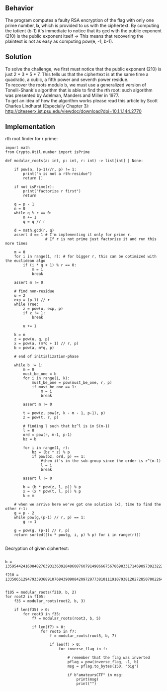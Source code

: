 ## Behavior

The program computes a faulty RSA encryption of the flag with only one prime number, <b>b</b>, which is provided to us with the ciphertext. By computing the totient (b-1) it's immediate to notice that its gcd with the public exponent (210) is the public exponent itself -> This means that recovering the plaintext is not as easy as computing pow(e, -1, b-1).

## Solution

To solve the challenge, we first must notice that the public exponent (210) is just 2 * 3 * 5 * 7. This tells us that the ciphertext is at the same time a quadratic, a cubic, a fifth power and seventh power residue. <br>To recover the roots modulo b, we must use a generalized version of Tonelli-Shank's algorithm that is able to find the rth root: such algorithm was presented by Adelman, Manders and Miller in 1977. <br>To get an idea of how the algorithm works please read this article by Scott Charles Lindhurst (Especially Chapter 3):<br> http://citeseerx.ist.psu.edu/viewdoc/download?doi=10.1.1.144.2770 <br>
## Implementation

rth root finder for r prime: 

```
import math
from Crypto.Util.number import isPrime

def modular_roots(a: int, p: int, r: int) -> list[int] | None:
	
	if pow(a, (p-1)//r, p) != 1:
		print("n is not a rth-residue")
		return []
	
	if not isPrime(r):
		print("factorize r first")
		return
	
	q = p - 1
	n = 0
	while q % r == 0:
		n += 1
		q = q // r
	
	d = math.gcd(r, q)
	assert d == 1 # I'm implementing it only for prime r.
				  # If r is not prime just factorize it and run this more times
	
	m = 0
	for i in range(1, r): # for bigger r, this can be optimized with the euclidean algo
		if (i * q + 1) % r == 0:
			m = i
			break
	
	assert m != 0

	# find non-residue
	u = 2
	exp = (p-1) // r
	while True:
		z = pow(u, exp, p)
		if z != 1:
			break
			
		u += 1
	
	k = n
	z = pow(u, q, p)
	x = pow(a, (m*q + 1) // r, p)
	b = pow(a, m*q, p)
	
	# end of initialization-phase
	
	while b != 1:
		m = 0
		must_be_one = b
		for i in range(1, k):
			must_be_one = pow(must_be_one, r, p)
			if must_be_one == 1:
				m = i
				break
		
		assert m != 0
		
		t = pow(z, pow(r, k - m - 1, p-1), p)
		z = pow(t, r, p)
		
		# finding l such that bz^l is in S(m-1)
		l = 0
		ord = pow(r, m-1, p-1)
		bz = b
		
		for i in range(1, r):
			bz = (bz * z) % p 
			if pow(bz, ord, p) == 1:
				#then it's in the sub-group since the order is r^(m-1)
				l = i
				break
		
		assert l != 0
		
		b = (b * pow(z, l, p)) % p
		x = (x * pow(t, l, p)) % p
		k = m

	# when we arrive here we've got one solution (x), time to find the other r-1:
	g = p - 2
	while pow(g,(p-1) // r, p) == 1:
		g -= 1
		
	g = pow(g, (p-1) // r, p)
	return sorted([(x * pow(g, i, p) % p) for i in range(r)])
	
```

Decryption of given ciphertext:

```

b = 135954424160848276393136392848608760791498666756786983317146989739232222268153235587604168914827859099133726281621143020610041450200631778336472889038077986687446107427527703447531968569919642975653169056203851297117178187249653136191818357235077367060617558261023389453028554177668515375377299577050000000001

f210 = 13350651294793393689107684390908420972977381011191079381202728507002264420264784588373703945341668404762890725356808809021906408198983625375190500172144348596288910240548668158058030780501343680214713780242304547715977777103636873360269427453504233184515002477489763359569764117968027273137245802436961373256


f105 = modular_roots(f210, b, 2)
for root2 in f105:
	f35 = modular_roots(root2, b, 3)
	
	if len(f35) > 0:
		for root3 in f35:
			f7 = modular_roots(root3, b, 5)
			
			if len(f7) > 0:
				for root5 in f7:
					f = modular_roots(root5, b, 7)
					
					if len(f) > 0:
						for inverse_flag in f:
							
							# remember that the flag was inverted
							pflag = pow(inverse_flag, -1, b) 
							msg = pflag.to_bytes(150, "big")
							
							if b"amateursCTF" in msg:
								print(msg)
								print("")
```
